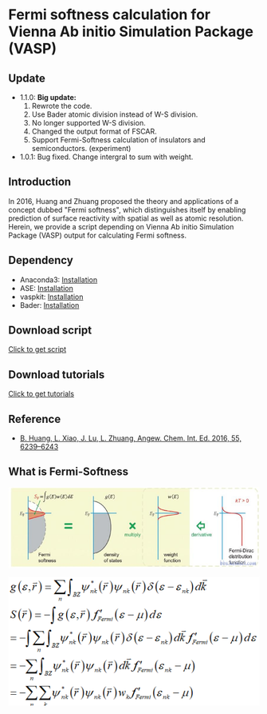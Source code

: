 # Fermi softness calculation for Vienna Ab initio Simulation Package (VASP)

## Update

* 1.1.0: **Big update:** 
    1. Rewrote the code.
    2. Use Bader atomic division instead of W-S division. 
    3. No longer supported W-S division. 
    4. Changed the output format of FSCAR. 
    5. Support Fermi-Softness calculation of insulators and semiconductors. (experiment) 
* 1.0.1: Bug fixed. Change intergral to sum with weight.

## Introduction
In 2016, Huang and Zhuang proposed the theory and applications of a concept dubbed "Fermi softness", which distinguishes itself by enabling prediction of surface reactivity with spatial as well as atomic resolution. Herein, we provide a script depending on Vienna Ab initio Simulation Package (VASP) output for calculating Fermi softness.

## Dependency
* Anaconda3: [Installation](https://www.anaconda.com/products/individual#Downloads)
* ASE: [Installation](https://wiki.fysik.dtu.dk/ase/install.html)
* vaspkit: [Installation](https://vaspkit.com/installation.html)
* Bader: [Installation](http://theory.cm.utexas.edu/henkelman/code/bader/)

## Download script
[Click to get script](https://github.com/Linqiaosong/Fermi-Softness-for-VASP/releases/download/1.1.0/runfs.py)

## Download tutorials
[Click to get tutorials](https://github.com/Linqiaosong/Fermi-Softness-for-VASP/releases/download/1.1.0/How-to-calculate-Fermi-Softness.pdf)

## Reference
* [B. Huang, L. Xiao, J. Lu, L. Zhuang, Angew. Chem. Int. Ed. 2016, 55, 6239–6243](https://onlinelibrary.wiley.com/doi/abs/10.1002/ange.201601824)

## What is Fermi-Softness

![image](https://github.com/Linqiaosong/Fermi-Softness-for-VASP/blob/main/img/img.jpg)


![image](https://github.com/Linqiaosong/Fermi-Softness-for-VASP/blob/main/img/img2.png)
